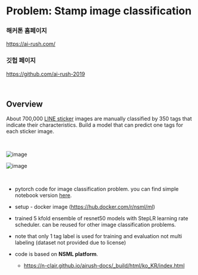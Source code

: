 # Problem: Stamp image classification

### 해커톤 홈페이지
https://ai-rush.com/
### 깃헙 페이지
https://github.com/ai-rush-2019

<br>

## Overview
About 700,000 [LINE sticker](https://store.line.me/stickershop/home/user/en) images are manually classified by 350 tags that indicate their characteristics.
Build a model that can predict one tags for each sticker image.

<br>

![image](https://user-images.githubusercontent.com/4004593/62457739-5e90f580-b7b6-11e9-96fb-10c4abae39f1.png)

![image](https://user-images.githubusercontent.com/4004593/62457778-6e103e80-b7b6-11e9-86a9-b135471bba33.png)

<br>

* pytorch code for image classification problem. you can find simple notebook version [here](https://www.kaggle.com/yangsaewon/pytorch-baseline-updated-7-10).

* setup - docker image (https://hub.docker.com/r/nsml/ml)

* trained 5 kfold ensemble of resnet50 models with StepLR learning rate scheduler. can be reused for other image classification problems.

* note that only 1 tag label is used for training and evaluation not multi labeling (dataset not provided due to license) 

* code is based on **NSML platform**.
   * https://n-clair.github.io/airush-docs/_build/html/ko_KR/index.html
